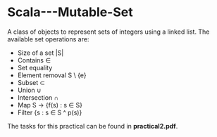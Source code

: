 # Scala---Mutable-Set

A class of objects to represent sets of integers using a linked list. The available set operations are:
* Size of a set |S|
* Contains ∈
* Set equality
* Element removal S \ {e}
* Subset ⊂
* Union ∪
* Intersection ∩
* Map S -> {f(s) : s ∈ S}
* Filter {s : s ∈ S ^ p(s)}

The tasks for this practical can be found in **practical2.pdf**. 
